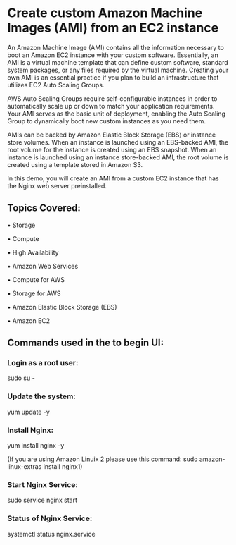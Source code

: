 # Create custom Amazon Machine Images (AMI) from an EC2 instance

An Amazon Machine Image (AMI) contains all the information necessary to boot an Amazon EC2 instance with your custom software. 
Essentially, an AMI is a virtual machine template that can define custom software, standard system packages, or any files required by the virtual machine. 
Creating your own AMI is an essential practice if you plan to build an infrastructure that utilizes EC2 Auto Scaling Groups.

AWS Auto Scaling Groups require self-configurable instances in order to automatically scale up or down to match your application requirements. Your AMI serves as the basic unit of deployment, enabling the Auto Scaling Group to dynamically boot new custom instances as you need them.

AMIs can be backed by Amazon Elastic Block Storage (EBS) or instance store volumes. When an instance is launched using an EBS-backed AMI, the root volume for the instance is created using an EBS snapshot. When an instance is launched using an instance store-backed AMI, the root volume is created using a template stored in Amazon S3.

In this demo, you will create an AMI from a custom EC2 instance that has the Nginx web server preinstalled.


## Topics Covered:
•	Storage

•	Compute

•	High Availability

•	Amazon Web Services

•	Compute for AWS

•	Storage for AWS

•	Amazon Elastic Block Storage (EBS)

•	Amazon EC2

## Commands used in the to begin UI:

### Login as a root user: 
sudo su -

### Update the system: 
yum update -y

### Install Nginx:
yum install nginx -y

(If you are using Amazon Linuix 2 please use this command: sudo amazon-linux-extras install nginx1)

### Start Nginx Service:
sudo service nginx start 

### Status of Nginx Service:
systemctl status nginx.service
